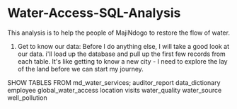 # Water-Access-SQL-Analysis
This analysis is to help the people of MajiNdogo to restore the flow of water.
1. Get to know our data: Before I do anything else, I will take a good look at our data. i'll load up the database and pull up the first few records from each table. It's like getting to know a new city - I need to explore the lay of the land before we can start my journey.

SHOW TABLES FROM md_water_services;
auditor_report
data_dictionary
employee
global_water_access
location
visits
water_quality
water_source
well_pollution



